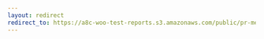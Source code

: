 ```yaml
---
layout: redirect
redirect_to: https://a8c-woo-test-reports.s3.amazonaws.com/public/pr-merge/38836/e2e/index.html
---
```

